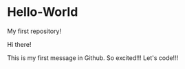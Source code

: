 # Hello-World
My first repository!

Hi there!

This is my first message in Github. So excited!!! Let's code!!!
